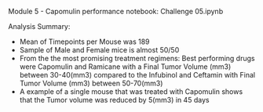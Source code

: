 Module 5 - Capomulin performance 
notebook: Challenge 05.ipynb

Analysis Summary:
- Mean of Timepoints per Mouse was 189
- Sample of Male and Female mice is almost 50/50
- From the the most promising treatment regimens: Best performing drugs were Capomulin and Ramicane with a Final Tumor Volume (mm3) between 30-40(mm3) compared to the Infubinol and Ceftamin with Final Tumor Volume (mm3) between 50-70(mm3)
- A example of a single mouse that was treated with Capomulin shows that the Tumor volume was reduced by 5(mm3) in 45 days
